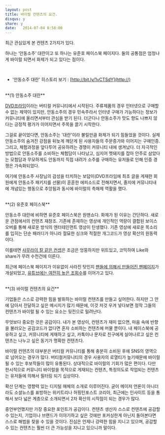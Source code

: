 ```yaml
---
layout: post
title: 바이럴 컨텐츠의 요건.
disqus: y
share: y
date:   2014-07-04 8:58:00
---
```


최근 관심있게 본 컨텐츠 2가지가 있다. 

하나는 ‘안동소주’ 대란이고 또 하나는 유준호 페이스북 페이지다. 
둘의 공통점은 엄청나게 바이럴 되면서 화제가 되고 있다는 점이다.

<br> 

* '안동소주 대란' 히스토리 보기 : [http://bit.ly/1vCTSdY](http://)

<br>
**(1) 안동소주 대란**

[DVD프라임](http://dvdprime.donga.com)이라는 버티컬 커뮤니티에서 시작된다. 주류제품의 경우 인터넷으로 구매할 수 없는 제약이 있지만, 안동소주의 경우 민속주라서 인터넷 구매가 가능하다는 정보가 커뮤니티에 올리면서부터 관심을 받기 된다. 더군다나 안동소주가 맛도 향도 나쁘지 않다는 긍정적 평가가 이어지면서 주목을 끌기 시작한다.  

그걸로 끝이었다면, 안동소주는 '대란'이라 불릴만큼 화제가 되기 힘들었을 것이다. 실제 안동소주의 숨겨진 강점을 뒤늦게 깨닫게 된 사용자들의 주문증가와 이어지는 구매인증. 그리고, 체험과정을 앞다투어 공유하려는 경쟁이 커뮤니티 내에 생겨났다. 더 자극적인 방법으로 안동소주를 소비하는 체험담이 나타났고, 심지어 멧돼지를 잡아 안주로 삼았다는 모험담과 무모하게도 안동까지 직접 내려가 소주를 구매하는 유저들로 인해 인증 경쟁은 가속화되었다.  

여기에 안동소주 사장님의 감성을 터치하는 보답이(DVD프라임에 최초 글을 게재한 회원에게 안동소주 패키지를 선물)이 훈훈한 에피소드로 전해지면서, 졸지에 커뮤니티내에 개념있는 행동으로 추앙됨과 동시에 바이럴의 촉매제 역활을 했다. 


<br>
**(2) 유준호 페이스북**

안동소주 대란에 비하면 유준호 페이스북은 원맨쇼다. 화제가 된 이유는 간단하다. 새로운 관점에서의 컨텐츠 재창조. 기존에 존재하는 영상에 개인적인 역량이 결합된 보이스오버를 통해 새로운 방식의 엔터테인먼트 영상이 탄생했다. 기존 영상에 새로운 목소리를 입히는 단순 패러디가 아니라 절묘한 싱크와 적절한 개그코드가 영상 확산의 원동력이다.  

이를테면 [사무라이 칼 같은 컨셉](http://www.youtube.com/watch?v=GtWMHdE0WYk)은 조금은 엉뚱하지만 위트있고, 코믹하여 Like와 share가 무려 수천건에 이른다. 

최근에 페이스북 페이지가 이유없이 사라진 탓인지 [팬들에 의해서 만들어진  팬페이지](http://on.fb.me/1q0Jnjg)가 개설되었고, [유튜브에는 여전히 높은 조회수](http://www.youtube.com/user/nutellavoice)를 이어가고 있다. 

<br>
**(3) 바이럴 컨텐츠의 요건**

기업들은 스스로 강력한 힘을 발휘하는 바이럴 컨텐츠를 만들고 싶어한다. 하지만 그 안에 담아서 전달하고 싶은 메시지가 많기 때문에, 이것 저것  우겨 넣다보면 정작 그들의 컨텐츠가 바이럴 될 수 있는 요소는 뒷전으로 밀려난다.  

무엇보다 중요한 것은 공감이다. 내가 본 영상이, 컨텐츠가 재미 없으면, 마음 속에 반향을 불러오는 공감코드가 없다면 혼자 소비하는 컨텐츠에 머물 뿐이다. 내 페이스북에 공유하고 싶고, 커뮤니티에 게재하고 싶고, 카톡이나 문자로 친구에게 실어나르고 싶은 컨텐츠는 나누고 싶은 동기가 명확한 컨텐츠다. 

바이럴 컨텐츠의 대부분은 버티컬 커뮤니티를 통해 충분히 소비된 후에 SNS의 영역으로 넘어오는 경우가 많다. 버티컬커뮤니티의 경우 사용자의 로열티가 높기때문에 바이럴 될 수 있는 후보작들이 많이 유통된다. 상대적으로 바이럴의 기회가 많은 편이다. 다만 한시적으로 커뮤니티 바이럴을 목적으로 게재되는 컨텐츠, 특정의도로 작업되는 컨텐츠는 유저들에 의해서 필터링 되기 십상이다. 

확산 단계는 영향력 있는 디지털 매체의 소개로 이루어진다. 굳이 메이저 언론이 아니더라도 소셜뉴스를 표방하는 위키트리나 허핑턴포스트 코리아, 최근에는 인사이트 등을 통해서 보다 넓은 계층으로 소개되면서 2차 확산의 시작점이 되는 경우가 많다. 

중언부언했지만 가장 중요한 포인트가 공감이다. 컨텐츠 생산자 스스로 컨텐츠에 공감할 수 있는지, 기업이나 브랜드가 이야기하고 싶은 것에만 포커싱한게 아닌지 돌아본다면 스스로 해법을 찾을 수 있을 것이다. 진심은 언제나 강력한 힘을 지니고 있으며, 공감할 수 있는 컨텐츠는 훨씬 더 큰 가능성을 지니고 있으니까 말이다. 